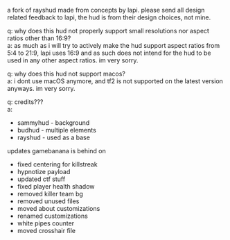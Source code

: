 a fork of rayshud made from concepts by lapi. please send all design related feedback to lapi, the hud is from their design choices, not mine.

q: why does this hud not properly support small resolutions nor aspect ratios other than 16:9?<br>
a: as much as i will try to actively make the hud support aspect ratios from 5:4 to 21:9, lapi uses 16:9 and as such does not intend for the hud to be used in any other aspect ratios. im very sorry.

q: why does this hud not support macos?<br>
a: i dont use macOS anymore, and tf2 is not supported on the latest version anyways. im very sorry.

q: credits???<br>
a:<br>
- sammyhud - background<br>
- budhud - multiple elements<br>
- rayshud - used as a base

updates gamebanana is behind on
- fixed centering for killstreak
- hypnotize payload
- updated ctf stuff
- fixed player health shadow
- removed killer team bg
- removed unused files
- moved about customizations
- renamed customizations
- white pipes counter
- moved crosshair file
